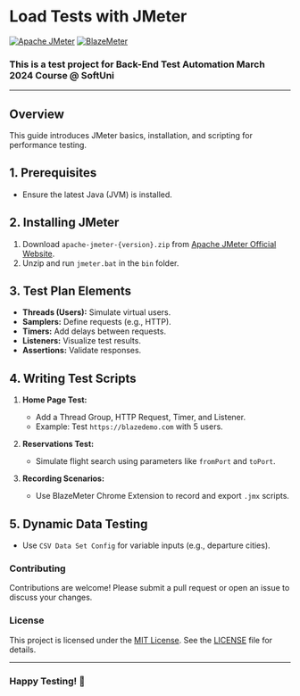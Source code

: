 # Load Tests with JMeter

[![Apache JMeter](https://img.shields.io/badge/Performance%20Testing-JMeter-D22128.svg)](https://jmeter.apache.org/)
[![BlazeMeter](https://img.shields.io/badge/Performance%20Testing-BlazeMeter-EF3700.svg)](https://www.blazemeter.com/)

### This is a test project for **Back-End Test Automation** March 2024 Course @ SoftUni
---

## Overview
This guide introduces JMeter basics, installation, and scripting for performance testing.

## 1. Prerequisites
- Ensure the latest Java (JVM) is installed.

## 2. Installing JMeter
1. Download `apache-jmeter-{version}.zip` from [Apache JMeter Official Website](https://jmeter.apache.org/).
2. Unzip and run `jmeter.bat` in the `bin` folder.

## 3. Test Plan Elements
- **Threads (Users):** Simulate virtual users.
- **Samplers:** Define requests (e.g., HTTP).
- **Timers:** Add delays between requests.
- **Listeners:** Visualize test results.
- **Assertions:** Validate responses.

## 4. Writing Test Scripts
1. **Home Page Test:**
   - Add a Thread Group, HTTP Request, Timer, and Listener.
   - Example: Test `https://blazedemo.com` with 5 users.

2. **Reservations Test:**
   - Simulate flight search using parameters like `fromPort` and `toPort`.

3. **Recording Scenarios:**
   - Use BlazeMeter Chrome Extension to record and export `.jmx` scripts.

## 5. Dynamic Data Testing
- Use `CSV Data Set Config` for variable inputs (e.g., departure cities).

### Contributing
Contributions are welcome! Please submit a pull request or open an issue to discuss your changes.

### License
This project is licensed under the [MIT License](LICENSE). See the [LICENSE](LICENSE) file for details.

---
### Happy Testing! 🚀
